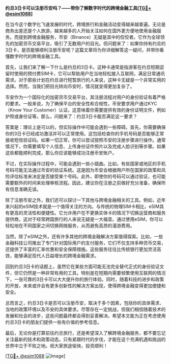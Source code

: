 **约旦3日卡可以注册币安吗？——带你了解数字时代的跨境金融工具[[TG💪+ @esim1088](https://t.me/s/esim1088)]**

在当今这个数字化飞速发展的时代，跨境旅行和金融活动变得越来越普遍。无论是商务出差还是个人旅游，越来越多的人开始关注如何在国外更方便地使用金融服务。而提到跨境金融服务，币安（Binance）无疑是其中的佼佼者。它作为全球领先的加密货币交易平台，吸引了无数用户的目光。但问题来了：如果你持有约旦的3日卡，是否能够顺利注册币安呢？这篇文章将为你详细解答这一疑问，并带你看懂数字时代的跨境金融工具。

首先，让我们来了解一下什么是约旦的3日卡。这种卡通常是指游客在约旦短期逗留时使用的预付费SIM卡，它可以帮助用户在当地轻松接入互联网，满足日常通讯需求。对于那些计划在约旦进行短暂旅行的人来说，这种卡无疑是一个非常实用的选择。然而，当我们把目光转向币安时，情况就变得更加复杂了。

币安作为一个国际化的加密货币交易平台，其注册流程对用户的身份验证有着严格的要求。一般来说，为了确保平台的安全性和合规性，币安要求用户通过KYC（Know Your Customer）认证。这意味着你需要提供有效的身份证明文件，例如护照或身份证等。那么，问题来了：约旦3日卡能否满足这一要求？

答案是：理论上是可以的，但实际操作中可能会遇到一些障碍。首先，你需要确保你的3日卡已经成功激活并可以正常使用。这包括检查你的手机号码是否能够正常接收短信验证码。如果一切正常，你可以尝试按照币安的注册步骤进行操作。通常情况下，你需要填写个人信息、上传身份证件照片以及完成人脸识别等步骤。如果这些都能顺利完成，那么你应该能够成功注册币安账户。

不过，在实际操作过程中，可能会遇到一些小插曲。比如，有些国家或地区的手机号码可能无法通过币安的验证系统。这是因为币安会根据用户所在国家的政策和风险评估标准来决定是否接受某个号码。此外，即使你的号码可以通过验证，也可能需要额外的时间来处理审核流程。因此，建议你在注册之前做好充分准备，确保所有信息准确无误。

除了注册币安之外，我们还可以探讨一下其他与跨境金融相关的工具。例如，近年来兴起的eSIM技术就是一个值得关注的方向。与传统的物理SIM卡相比，eSIM具有更高的灵活性和便捷性。它允许用户在不更换实体卡的情况下切换运营商和服务提供商，这对于经常跨国旅行的人来说无疑是一大福音。通过使用eSIM，你可以轻松地在不同国家之间切换网络服务，从而避免高昂的漫游费用。

当然，除了eSIM之外，还有许多其他的跨境金融解决方案值得探索。比如，一些金融科技公司推出了专门针对国际用户的支付服务，它们不仅支持多种货币交易，还提供了丰富的汇率优惠和安全保障措施。这些服务往往比传统银行更加灵活高效，能够满足现代人日益增长的跨境金融需求。

回到约旦3日卡的话题上，虽然它在某些方面可能无法完全替代正式的身份验证文件，但它仍然是一种非常有用的工具。特别是在短期内需要频繁使用互联网的情况下，一张可靠的3日卡可以大大提升你的旅行体验。同时，随着科技的进步和政策的开放，未来或许会有更多创新性的解决方案出现，使得跨境金融变得更加便捷和安全。

总而言之，约旦3日卡是否可以注册币安，取决于多个因素，包括你的具体需求、当地的政策环境以及币安的具体要求。尽管存在一定挑战，但我们相信随着技术的发展和社会的进步，这些问题最终都会得到妥善解决。希望本文能为正在考虑使用约旦3日卡的朋友们提供一些有价值的参考信息。

最后，无论你是打算前往约旦旅行，还是希望深入了解跨境金融服务，都不要忘记关注最新的技术和政策动态。只有紧跟时代的步伐，才能在这个充满机遇和挑战的世界中立于不败之地。祝大家旅途愉快，投资顺利！

[[TG💪+ @esim1088](https://t.me/s/esim1088) ![Image](https://i.postimg.cc/4NQfJmqS/Snipaste-2025-05-13-00-14-12.png)]